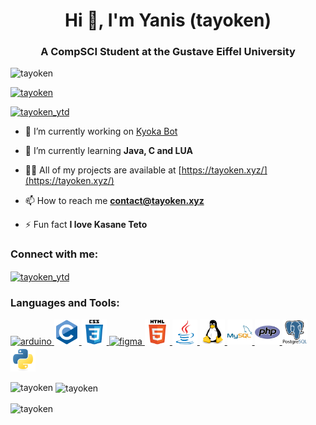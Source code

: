 <h1 align="center">Hi 👋, I'm Yanis (tayoken)</h1>
<h3 align="center">A CompSCI Student at the Gustave Eiffel University</h3>

<p align="left"> <img src="https://komarev.com/ghpvc/?username=tayoken&label=Profile%20views&color=0e75b6&style=flat" alt="tayoken" /> </p>

<p align="left"> <a href="https://github.com/ryo-ma/github-profile-trophy"><img src="https://github-profile-trophy.vercel.app/?username=tayoken" alt="tayoken" /></a> </p>

<p align="left"> <a href="https://twitter.com/tayoken_ytd" target="blank"><img src="https://img.shields.io/twitter/follow/tayoken_ytd?logo=twitter&style=for-the-badge" alt="tayoken_ytd" /></a> </p>

- 🔭 I’m currently working on [Kyoka Bot](https://github.com/TAYOKEN/Kyoka)

- 🌱 I’m currently learning **Java, C and LUA**

- 👨‍💻 All of my projects are available at [https://tayoken.xyz/](https://tayoken.xyz/)

- 📫 How to reach me **contact@tayoken.xyz**

- ⚡ Fun fact **I love Kasane Teto**

<h3 align="left">Connect with me:</h3>
<p align="left">
<a href="https://instagram.com/tayoken_ytd" target="blank"><img align="center" src="https://raw.githubusercontent.com/rahuldkjain/github-profile-readme-generator/master/src/images/icons/Social/instagram.svg" alt="tayoken_ytd" height="30" width="40" /></a>
</p>

<h3 align="left">Languages and Tools:</h3>
<p align="left"> <a href="https://www.arduino.cc/" target="_blank" rel="noreferrer"> <img src="https://cdn.worldvectorlogo.com/logos/arduino-1.svg" alt="arduino" width="40" height="40"/> </a> <a href="https://www.cprogramming.com/" target="_blank" rel="noreferrer"> <img src="https://raw.githubusercontent.com/devicons/devicon/master/icons/c/c-original.svg" alt="c" width="40" height="40"/> </a> <a href="https://www.w3schools.com/css/" target="_blank" rel="noreferrer"> <img src="https://raw.githubusercontent.com/devicons/devicon/master/icons/css3/css3-original-wordmark.svg" alt="css3" width="40" height="40"/> </a> <a href="https://www.figma.com/" target="_blank" rel="noreferrer"> <img src="https://www.vectorlogo.zone/logos/figma/figma-icon.svg" alt="figma" width="40" height="40"/> </a> <a href="https://www.w3.org/html/" target="_blank" rel="noreferrer"> <img src="https://raw.githubusercontent.com/devicons/devicon/master/icons/html5/html5-original-wordmark.svg" alt="html5" width="40" height="40"/> </a> <a href="https://www.java.com" target="_blank" rel="noreferrer"> <img src="https://raw.githubusercontent.com/devicons/devicon/master/icons/java/java-original.svg" alt="java" width="40" height="40"/> </a> <a href="https://www.linux.org/" target="_blank" rel="noreferrer"> <img src="https://raw.githubusercontent.com/devicons/devicon/master/icons/linux/linux-original.svg" alt="linux" width="40" height="40"/> </a> <a href="https://www.mysql.com/" target="_blank" rel="noreferrer"> <img src="https://raw.githubusercontent.com/devicons/devicon/master/icons/mysql/mysql-original-wordmark.svg" alt="mysql" width="40" height="40"/> </a> <a href="https://www.php.net" target="_blank" rel="noreferrer"> <img src="https://raw.githubusercontent.com/devicons/devicon/master/icons/php/php-original.svg" alt="php" width="40" height="40"/> </a> <a href="https://www.postgresql.org" target="_blank" rel="noreferrer"> <img src="https://raw.githubusercontent.com/devicons/devicon/master/icons/postgresql/postgresql-original-wordmark.svg" alt="postgresql" width="40" height="40"/> </a> <a href="https://www.python.org" target="_blank" rel="noreferrer"> <img src="https://raw.githubusercontent.com/devicons/devicon/master/icons/python/python-original.svg" alt="python" width="40" height="40"/> </a> </p>

<p><img align="left" src="https://github-readme-stats.vercel.app/api/top-langs?username=tayoken&show_icons=true&locale=en&layout=compact" alt="tayoken" /></p>

<p>&nbsp;<img align="center" src="https://github-readme-stats.vercel.app/api?username=tayoken&show_icons=true&locale=en" alt="tayoken" /></p>

<p><img align="center" src="https://github-readme-streak-stats.herokuapp.com/?user=tayoken&" alt="tayoken" /></p>

